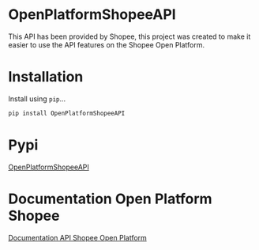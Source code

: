 # OpenPlatformShopeeAPI

This API has been provided by Shopee, this project was created to make it easier to use the API features on the Shopee Open Platform.

# Installation

Install using `pip`...
```sh
pip install OpenPlatformShopeeAPI
``` 

# Pypi

[OpenPlatformShopeeAPI](https://pypi.org/project/OpenPlatformShopeeAPI)


# Documentation Open Platform Shopee

[Documentation API Shopee Open Platform](https://open.shopee.com/documents/v2/Introduction?module=87&type=2)

